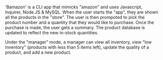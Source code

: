 'Bamazon' is a CLI app that mimicks "amazon" and uses Javascript, Inquirer, Node.JS & MySQL. When the user starts the "app", they are shown all the products in the "store". The user is then prompoted to pick the product number and a quantity that they would like to purchase. Once the purchase is made, the user gets a summary. The product database is updated to reflect the new in-stock quantities. 

Under the "manager" mode, a manager can view all inventory, view "low inventory" (products with less than 5 items left), update the quatity of a product, and add a new product. 
